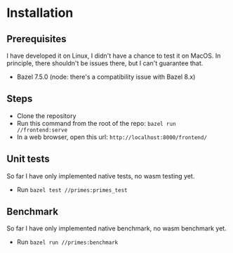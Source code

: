 # Installation
## Prerequisites
I have developed it on Linux, I didn't have a chance to test it on MacOS. In principle, there shouldn't be issues there, but I can't guarantee that.
- Bazel 7.5.0 (node: there's a compatibility issue with Bazel 8.x)
## Steps
- Clone the repository
- Run this command from the root of the repo:
    `bazel run //frontend:serve`
- In a web browser, open this url:
    `http://localhost:8000/frontend/`
## Unit tests
So far I have only implemented native tests, no wasm testing yet.
- Run `bazel test //primes:primes_test`
## Benchmark
So far I have only implemented native benchmark, no wasm benchmark yet.
- Run `bazel run //primes:benchmark`